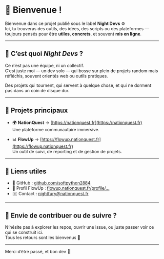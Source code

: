 # 👋 Bienvenue !

Bienvenue dans ce projet publié sous le label **Night Devs** ⚙️  
Ici, tu trouveras des outils, des idées, des scripts ou des plateformes — toujours pensés pour être **utiles**, **concrets**, et souvent **mis en ligne**.

---

## 🧠 C’est quoi *Night Devs* ?

Ce n’est pas une équipe, ni un collectif.  
C’est juste moi — un dev solo — qui bosse sur plein de projets random mais réfléchis, souvent orientés web ou outils pratiques.

Des projets qui tournent, qui servent à quelque chose, et qui ne dorment pas dans un coin de disque dur.

---

## 🚀 Projets principaux

- 🌍 **NationQuest** → [https://nationquest.fr](https://nationquest.fr)  
  Une plateforme communautaire immersive.

- 📊 **FlowUp** → [https://flowup.nationquest.fr](https://flowup.nationquest.fr)  
  Un outil de suivi, de reporting et de gestion de projets.

---

## 📎 Liens utiles

- 🔗 GitHub : [github.com/softpython2884](https://github.com/softpython2884)
- 📇 Profil FlowUp : [flowup.nationquest.fr/profile/...](https://flowup.nationquest.fr/profile/842f5fb0-3749-4f4c-8cba-7cea89f84b04)
- ✉️ Contact : [nightfury@nationquest.fr](mailto:nightfury@nationquest.fr)

---

## 🤝 Envie de contribuer ou de suivre ?

N’hésite pas à explorer les repos, ouvrir une issue, ou juste passer voir ce qui se construit ici.  
Tous les retours sont les bienvenus 🚧

---

Merci d’être passé, et bon dev 🔧
